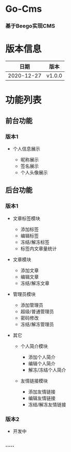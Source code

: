 # Go-Cms
### 基于Beego实现CMS
# 版本信息
|  日期   | 版本  |
|  ----  | ----  |
| 2020-12-27  | v1.0.0 |

# 功能列表

## 前台功能

### 版本1

- 个人信息展示

  - 昵称展示
  - 签名展示
  - 个人头像展示

## 后台功能

### 版本1

- 文章标签模块

  - 添加标签
  - 编辑标签
  - 冻结/解冻标签
  - 标签内文章量统计

- 文章模块

  - 添加文章
  - 编辑文章
  - 冻结/解冻文章

- 管理员模块

  - 添加管理员
  - 超级/普通管理员
  - 密码修改
  - 冻结/解冻管理员

- 其它

  - 个人简介模块

    - 添加个人简介
    - 编辑个人简介
    - 解冻/冻结个人简介

  - 友情链接模块

    - 添加友情链接
    - 编辑友情链接
    - 冻结/解冻友情链接

### 版本2

- 开发中

### .....

